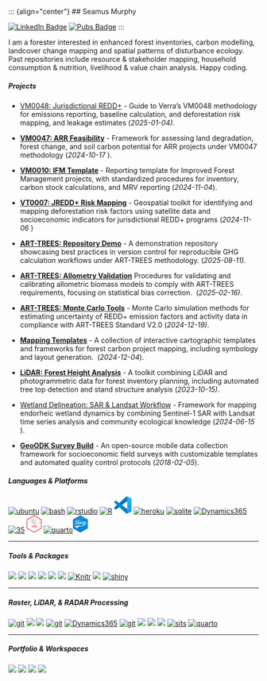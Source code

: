 ::: {align="center"}
\## Seamus Murphy

[![LinkedIn
Badge](https://img.shields.io/badge/My-LinkedIn-blue)](https://www.linkedin.com/in/seamusrobertmurphy/)
[![Pubs
Badge](https://img.shields.io/badge/My-Pubs-critical)](https://scholar.google.com/citations?hl=en&user=jDGq9I4AAAAJ)
:::

I am a forester interested in enhanced forest inventories, carbon
modelling, landcover change mapping and spatial patterns of disturbance
ecology. Past repositories include resource & stakeholder mapping,
household consumption & nutrition, livelihood & value chain analysis.
Happy coding.

##### Projects

-   [VM0048: Jurisdictional
    REDD+](https://seamusrobertmurphy.quarto.pub/vm0048/) - Guide to
    Verra’s VM0048 methodology for emissions reporting, baseline
    calculation, and deforestation risk mapping, and leakage estimates
    (*2025-01-04)*.

-   [**VM0047: ARR
    Feasibility**](https://rpubs.com/seamusmurphy/land-eligibility-hazard-degradation-check-VM0047) -
    Framework for assessing land degradation, forest change, and soil
    carbon potential for ARR projects under VM0047 methodology
    (*2024-10-17* ).

-   [**VM0010: IFM
    Template**](https://seamusrobertmurphy.github.io/VM0010-starter-template/) -
    Reporting template for Improved Forest Management projects, with
    standardized procedures for inventory, carbon stock calculations,
    and MRV reporting (*2024-11-04*).

-   [**VT0007: JREDD+ Risk
    Mapping**](https://seamusrobertmurphy.quarto.pub/vt0007/) -
    Geospatial toolkit for identifying and mapping deforestation risk
    factors using satellite data and socioeconomic indicators for
    jurisdictional REDD+ programs (*2024-11-06* )

-   [**ART-TREES: Repository
    Demo**](https://seamusrobertmurphy.quarto.pub/art-trees-submission/) -
    A demonstration repository showcasing best practices in version
    control for reproducible GHG calculation workflows under ART-TREES
    methodology. (*2025-08-11)*.

-   [**ART-TREES: Allometry
    Validation**](https://seamusrobertmurphy.quarto.pub/art-trees-allometry-validation)
    Procedures for validating and calibrating allometric biomass models
    to comply with ART-TREES requirements, focusing on statistical bias
    correction.  (*2025-02-16)*.

-   [**ART-TREES: Monte Carlo
    Tools**](https://rpubs.com/seamusmurphy/art-trees-monte-carlo-uncertainty) -
    Monte Carlo simulation methods for estimating uncertainty of REDD+
    emission factors and activity data in compliance with ART-TREES
    Standard V2.0 (*2024-12-19)*.

-   [**Mapping
    Templates**](https://seamusrobertmurphy.quarto.pub/map-templates/) -
    A collection of interactive cartographic templates and frameworks
    for forest carbon project mapping, including symbology and layout
    generation.  (*2024-12-04*).

-   [**LiDAR: Forest Height
    Analysis**](https://rpubs.com/seamusmurphy/gov_sk_tree_height_variability) -
    A toolkit combining LiDAR and photogrammetric data for forest
    inventory planning, including automated tree top detection and stand
    structure analysis (*2023-10-15)*.

-   [Wetland Delineation: SAR & Landsat
    Workflow](https://rpubs.com/seamusmurphy/mapping-endorheic-wetland-dynamics) -
    Framework for mapping endorheic wetland dynamics by combining
    Sentinel-1 SAR with Landsat time series analysis and community
    ecological knowledge (*2024-06-15* ).

-   [**GeoODK Survey
    Build**](https://eu.kobotoolbox.org/#/forms/ajw7YvwXFgCgVaaAiz9Xrm/data/map) -
    An open-source mobile data collection framework for socioeconomic
    field surveys with customizable templates and automated quality
    control protocols (*2018-02-05*).

##### Languages & Platforms

[<img src="https://user-images.githubusercontent.com/25181517/186884153-99edc188-e4aa-4c84-91b0-e2df260ebc33.png" alt="ubuntu" width="35"/>](https://www.releases.ubuntu.com/)
[<img src="https://www.vectorlogo.zone/logos/gnu_bash/gnu_bash-icon.svg" alt="bash" width="35"/>](https://www.gnu.org/software/bash/)
[<img src="https://geomoer.github.io/moer-base-r/assets/images/unit_images/u01/grid.png" alt="rstudio" width="53"/>](https://posit.co)
[<img src="https://cdn.iconscout.com/icon/free/png-512/r-5-283170.png" alt="R" width="30" height="35"/>](https://cran.r-project.org)
[<img src="https://raw.githubusercontent.com/github/explore/80688e429a7d4ef2fca1e82350fe8e3517d3494d/topics/visual-studio-code/visual-studio-code.png" alt="vscode" width="35"/>](https://code.visualstudio.com/)
[<img src="https://www.vectorlogo.zone/logos/heroku/heroku-icon.svg" alt="heroku" width="35"/>](https://heroku.com)
[<img src="https://www.vectorlogo.zone/logos/sqlite/sqlite-icon.svg" alt="sqlite" width="35"/>](https://www.sqlite.org/)
[<img src="https://novasoft.global/wp-content/uploads/2020/04/ms-dynamics365-logo.png" alt="Dynamics365" width="35"/>](https://www.microsoft.com/en-us/dynamics-365/)
[<img src="https://www.vectorlogo.zone/logos/git-scm/git-scm-icon.svg" alt="35" width="35"/>](https://git-scm.com/)
[<img src="https://raw.githubusercontent.com/rstudio/hex-stickers/main/PNG/knitr.png" alt="Knitr" width="30" height="35"/>](https://yihui.org/knitr/)
[<img src="https://avatars.githubusercontent.com/u/67437475?s=200&amp;v=4" alt="quarto" width="35"/>](https://github.com/quarto-dev)[<img src="https://raw.githubusercontent.com/rstudio/hex-stickers/main/PNG/shiny.png" alt="shiny" width="30" height="35"/>](http://shiny.rstudio.com/)

------------------------------------------------------------------------

##### Tools & Packages

[<img src="https://saga-gis.sourceforge.io/_images/logo_saga.png" width="35"/>](https://saga-gis.sourceforge.io)
[<img src="https://open-eo.github.io/openeo-r-client/reference/figures/logo.png" width="36"/>](https://open-eo.github.io)
[<img src="https://www.esri.com/content/dam/esrisites/en-us/common/icons/product-logos/arcgis-platform-220.png" width="35"/>](https://www.esriuk.com/en-gb/arcgis/products/arcgis-online/overview)
[<img src="https://eos-gnss.com/wp-content/uploads/2021/04/ArcGIS-Field-Maps-Android.png" width="36"/>](https://www.esri.com/)
[<img src="https://avatars.githubusercontent.com/u/3733688?s=200&amp;v=4" width="35"/>](https://geoodk.com)
[<img src="https://docs.getodk.org/_static/odk-logo.svg" width="64"/>](http://odk.org/)
[<img src="https://r-spatial.github.io/sf/logo.png" alt="Knitr" width="35"/>](https://r-spatial.github.io/sf)
[<img src="https://cdn0.iconfinder.com/data/icons/fruit-and-vegetables-11/64/VEGETABLES_4-05-512.png" width="35"/>](https://topepo.github.io/caret/)
[<img src="https://images.routledge.com/common/jackets/crclarge/978148221/9781482210200.jpg" alt="shiny" width="26"/>](https://spatstat.org)

------------------------------------------------------------------------

##### Raster, LiDAR, & RADAR Processing

[<img src="https://avatars.githubusercontent.com/u/1058467?s=48&amp;v=4" alt="git" width="35"/>](https://gdal.org/)
[<img src="https://avatars.githubusercontent.com/u/9302722?s=200&amp;v=4" width="35"/>](https://github.com/LAStools/LAStools)
[<img src="https://rapidlasso.de/wp-content/uploads/2023/03/Logo-Rapidlasso.svg" width="35"/>](https://rapidlasso.de)
[<img src="https://raw.githubusercontent.com/Jean-Romain/lidR/master/man/figures/logo200x231.png" alt="git" width="30" height="35"/>](https://github.com/r-lidar/lidR)
[<img src="https://cdn.icon-icons.com/icons2/1508/PNG/512/googleearth-engine_104576.png" alt="Dynamics365" width="35"/>](https://earthengine.google.com/platform/)
[<img src="https://avatars.githubusercontent.com/u/16205719?s=48&amp;v=4" alt="git" width="35"/>](https://github.com/EarthBigData/openSAR)
[<img src="https://stacspec.org/public/images-original/STAC-01.png" width="49"/>](https://stacspec.org)
[<img src="http://www.brazildatacube.org/wp-content/uploads/2020/12/rStac_logo-768x889.png" width="30"/>](http://www.brazildatacube.org)
[<img src="https://raw.githubusercontent.com/rspatial/terra/master/man/figures/logo.png" width="31"/>](https://github.com/rspatial/terra)
[<img src="https://raw.githubusercontent.com/e-sensing/sits/master/inst/extdata/sticker/sits_sticker.png" alt="sits" width="32"/>](https://e-sensing.github.io/sitsbook/)
[<img src="https://gdalcubes.github.io/source/gdalcubes_logo_mini.png" alt="quarto" width="35"/>](https://gdalcubes.github.io)

------------------------------------------------------------------------

##### Portfolio & Workspaces

[<img src="https://orcid.org/assets/vectors/orcid.logo.icon.svg" width="25"/>](#0)
[<img src="https://cdn.iconscout.com/icon/free/png-512/free-researchgate-3772415-3151543.png" width="25"/>](#0)
[<img src="https://raw.githubusercontent.com/rahuldkjain/github-profile-readme-generator/master/src/images/icons/Social/linked-in-alt.svg" width="25"/>](#0)
[<img src="https://cdn.worldvectorlogo.com/logos/google-scholar.svg" width="25"/>](#0)
